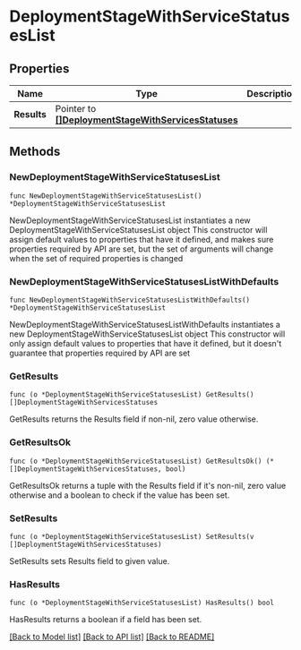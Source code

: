 # DeploymentStageWithServiceStatusesList

## Properties

Name | Type | Description | Notes
------------ | ------------- | ------------- | -------------
**Results** | Pointer to [**[]DeploymentStageWithServicesStatuses**](DeploymentStageWithServicesStatuses.md) |  | [optional] 

## Methods

### NewDeploymentStageWithServiceStatusesList

`func NewDeploymentStageWithServiceStatusesList() *DeploymentStageWithServiceStatusesList`

NewDeploymentStageWithServiceStatusesList instantiates a new DeploymentStageWithServiceStatusesList object
This constructor will assign default values to properties that have it defined,
and makes sure properties required by API are set, but the set of arguments
will change when the set of required properties is changed

### NewDeploymentStageWithServiceStatusesListWithDefaults

`func NewDeploymentStageWithServiceStatusesListWithDefaults() *DeploymentStageWithServiceStatusesList`

NewDeploymentStageWithServiceStatusesListWithDefaults instantiates a new DeploymentStageWithServiceStatusesList object
This constructor will only assign default values to properties that have it defined,
but it doesn't guarantee that properties required by API are set

### GetResults

`func (o *DeploymentStageWithServiceStatusesList) GetResults() []DeploymentStageWithServicesStatuses`

GetResults returns the Results field if non-nil, zero value otherwise.

### GetResultsOk

`func (o *DeploymentStageWithServiceStatusesList) GetResultsOk() (*[]DeploymentStageWithServicesStatuses, bool)`

GetResultsOk returns a tuple with the Results field if it's non-nil, zero value otherwise
and a boolean to check if the value has been set.

### SetResults

`func (o *DeploymentStageWithServiceStatusesList) SetResults(v []DeploymentStageWithServicesStatuses)`

SetResults sets Results field to given value.

### HasResults

`func (o *DeploymentStageWithServiceStatusesList) HasResults() bool`

HasResults returns a boolean if a field has been set.


[[Back to Model list]](../README.md#documentation-for-models) [[Back to API list]](../README.md#documentation-for-api-endpoints) [[Back to README]](../README.md)


